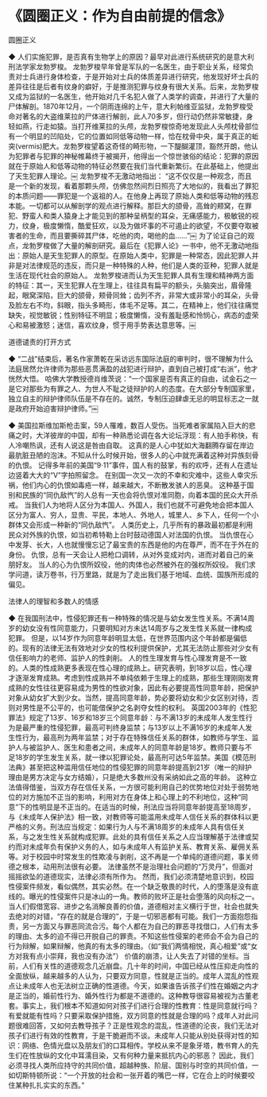 # 《圆圈正义：作为自由前提的信念》

圆圈正义

◆ 人们实施犯罪，是否真有生物学上的原因？最早对此进行系统研究的是意大利刑法学家龙勃罗梭。
龙勃罗梭早年曾是军队的一名医生，由于职业关系，经常负责对士兵进行身体检查，于是开始对士兵的体质差异进行研究，他发现好坏士兵的差异往往是后者有纹身的癖好，于是推测犯罪与纹身有很大关系。后来，龙勃罗梭又成为监狱的一名医生，他开始对几千名犯人做了人类学的调查，并进行了大量的尸体解剖。1870年12月，一个阴雨连绵的上午，意大利帕维亚监狱，龙勃罗梭受命对著名的大盗维莱拉的尸体进行解剖，此人70多岁，但行动仍然非常敏捷，身轻如燕，行走如猿。当打开维莱拉的头颅，龙勃罗梭惊奇地发现此人头颅枕骨部位有一个明显的凹陷处，它的位置如同低等动物一样，恰在枕骨中央，属于真正的蚯突(vermis)肥大。龙勃罗梭望着这奇怪的畸形物，一下醍醐灌顶，豁然开朗，他认为犯罪者与犯罪的神秘帷幕终于被揭开，他得出一个惊世骇俗的结论：犯罪的原因就在于原始人和低等动物的特征必然要在我们当代重新繁衍。在此基础上，他提出了天生犯罪人理论。￼
龙勃罗梭不无激动地指出：
“这不仅仅是一种观念，而且是一个新的发现，看着那颗头颅，仿佛忽然间烈日照亮了大地似的，我看出了罪犯的本质问题——罪犯是一个返祖的人。在他身上再现了原始人类和低等动物的残忍本能。一切都可以从解剖学的观点进行解释。那巨大的颌骨，高耸的颊窝，在罪犯、野蛮人和类人猿身上才能见到的那种呈柄型的耳朵，无痛感能力，极敏锐的视力，纹身，极度懒惰，酷爱狂欢，以及为做坏事的不可遏止的欲望，不仅要夺取被害者的生命，而且要撕碎其尸体，吃他的肉，喝他的血……”￼
为了论证自己的观点，龙勃罗梭做了大量的解剖研究。最后在《犯罪人论》一书中，他不无激动地指出：原始人是天生犯罪人的原型。在原始人类中，犯罪是一种常态，因此犯罪人并非是对法律规范的违反，而只是一种特殊的人种，他们是人类的亚种，犯罪人就是生活在现代社会的原始人。
龙勃罗梭进而认为天生犯罪人具有生理和精神两方面的特征：其一，天生犯罪人在生理上，往往具有扁平的额头，头脑突出，眉骨隆起，眼窝深陷，巨大的颌骨，颊骨同耸；齿列不齐，非常大或非常小的耳朵，头骨及脸左右不均，斜眼，指头多畸形，体毛不足等。其二，在精神上，他们往往痛觉缺失，视觉敏锐；性别特征不明显；极度懒惰，没有羞耻感和怜悯心，病态的虚荣心和易被激怒；迷信，喜欢纹身，惯于用手势表达意思等。￼

道德谴责的打开方式

◆ “二战”结束后，著名作家萧乾在采访远东国际法庭的审判时，很不理解为什么法庭居然允许律师为那些恶贯满盈的战犯进行辩护，直到自己被打成“右派”，他才恍然大悟。
哈佛大学教授德肖维茨说：“一个国家是否有真正的自由，试金石之一是它对那些为有罪之人、为世人不耻之徒辩护的人的态度。在大部分专制国家里，独立自主的辩护律师队伍是不存在的。诚然，专制压迫肆虐无忌的明显标志之一就是政府开始迫害辩护律师。”￼

◆ 美国拉斯维加斯枪击案，59人罹难，数百人受伤。当死难者家属陷入巨大的悲痛之时，大洋彼岸的中国，却有一种熟悉论调在各大论坛浮现：有人拍手称快，有人冷嘲热讽，还有人说这是咎由自取。
这真的是人心中犹如大海翻腾存留在岸边最肮脏丑陋的泡沫。不知从什么时候开始，很多人的心中就充满着这种对异族刻骨的仇恨。
记得多年前的美国“9·11”事件，国人有的鼓掌，有的欢呼，还有人在遗址边竖着大大的“V”字拍照留念。
在别国一次又一次的不幸和灾难中，这些人幸灾乐祸，他们内心的仇恨如毒疮一样，越来越大，不断散发骇人的恶臭。
这种基于国别和民族的“同仇敌忾”的人总有一天也会将仇恨对准同胞，向着本国的民众大开杀戒。
当我们人为地将人区分为本国人、外国人，我们也就不可避免地会把本国人区分为富人、穷人，显贵、平民，本地人、外地人，城里人、乡下人，任何一个小群体又会形成一种新的“同仇敌忾”。
人类历史上，几乎所有的暴政最初都是利用民众对外族的仇恨，如当初希特勒上台时鼓动德国人对法国的仇恨。
当仇恨在心中发芽、长大，人也就慢慢忘记了最宝贵的东西是他的内在尊严，而不在于外在的身份。
仇恨，总有一天会让人把枪口调转，从对外变成对内，进而对着自己的亲朋好友。
当人的心为仇恨所奴役，他的肉体也必然被外在的强权所奴役。
我们求学问道，读万卷书，行万里路，就是为了走出我们基于地域、血统、国族所形成的偏见。

法律人的理智和多数人的情感

◆ 在我国刑法中，性侵犯罪还有一种特殊的情况是与幼女发生性关系。不满14周岁的幼女没有性同意能力，只要明知对方未达14周岁与之发生性关系就一律构成犯罪。
但是，以14岁作为同意年龄明显太低，在世界范围内这个年龄都是偏低的。现有的法律无法有效地对少女的性权利提供保护，尤其无法防止那些对少女有信任影响力的老师、监护人的性剥削。
人的性生理发育与性心理发育是不一致的。人类的性成熟更多表现在性心理的成熟上。研究表明，到18岁以后，性心理才逐渐发育成熟。考虑到性成熟并不单纯依赖于生理上的成熟，那些生理刚刚发育成熟的女性往往更容易成为男性的性欲对象，因此有必要提高性同意年龄，把保护对象从幼女扩大到少女。当然，提高同意年龄，势必要将幼女和少女区别对待，否则对男性是不公平的，也可能借保护之名剥夺女性的权利。
英国2003年的《性犯罪法》规定了13岁、16岁和18岁三个同意年龄：与不满13岁的未成年人发生性行为是最严重的性侵犯罪，最高可判终身监禁；与13岁以上不满16岁的未成年人发生性行为，最高刑为两年监禁；对于存在特殊信任关系的群体，如教师与学生、监护人与被监护人、医生和患者之间，未成年人的同意年龄是18岁。教师只要与不足18岁的学生发生关系，就一律以犯罪论处，最高刑可达5年监禁。美国《模范刑法典》甚至把这种滥用信任地位的性侵犯罪的同意年龄提高到21岁（唯一的辩护理由是男方决定与女方结婚），只是绝大多数州没有采纳如此之高的年龄。
这种立法值得借鉴，当双方存在信任关系，一方很可能利用自己的优势地位对处于弱势地位的对方施加不正当的影响，利用对方在身体上和心理上的不利地位，这种“同意”下的性明显是不正当的。在适当的时候，刑法应当将同意年龄提高至18周岁，与《未成年人保护法》相一致，对教师等可能滥用未成年人信任关系的群体科以更严格的义务。刑法应当规定：如果行为人与不满18周岁的未成年人具有信任关系，与之发生性关系就构成犯罪。此处的具有信任关系之人应当理解基于法律或契约而对未成年负有保护义务的人，如与未成年人有监护关系、教育关系、雇佣关系等。对于校园中时常发生的性欺凌与剥削，这不再是一个单纯的道德问题，事关师德之根本，动用刑法很有必要。
法律虽然不是治理社会问题的“万灵丹”，但面对摇摇欲坠的道德现实，法律必须有所作为。
然而，我们必须清楚地意识到，校园性侵案件频发，看似偶然，其实必然。在一个缺乏敬畏的时代，人的堕落是没有底线的。曝光的性侵案件只是冰山的一角。教师的败坏正是社会堕落的风向标之一。当人们假借宽容、进步之名消解良善的价值，道德相对主义横行于世，社会也就失去绝对的对错，“存在的就是合理的”，于是一切邪恶都有可能。我们一方面抱怨指责，另一方面又与罪恶同流合污。每个人都在为自己的罪恶寻找借口，人们有太多的理由、太多的迫不得已开脱自己的罪责。不知这些性侵案的老师会不会为自己的行为辩解，如果辩解，他真的有太多的理由。（如“我们两情相悦，真心相爱”或“女方对我有点小崇拜，我也没有办法”）
价值的崩溃，让人失去了对错的坐标。当前，人们有关性的道德观念几近崩盘。几十年的时间，中国已经从性压抑走向性的全面放纵，越来越多的人认为，只要双方同意，性就是正当的。成年人混乱的性观点让未成年人也无法树立正确的性道德。今天，如果谁告诉孩子们性在婚姻之内才是正当的，婚前性行为、婚外性行为都是不道德的。这种教导很容易被视为古董老套。事实上，我们根本不知道如何对孩子们进行合理的性教育：性是同意就行吗？有爱就能有性吗？只要采取保护措施，双方同意的性就是合理的吗？成年人对此问题很难回答，又如何去教导孩子？正是性观念的混乱，性道德的沦丧，我们无法对孩子们进行有效的性教育，于是干脆避而不谈。未成年人只能从别处获得对性的知识：网络、色情光盘以及朋友们的口耳相传。学校从来不是象牙塔，教书育人的先生们在性放纵的文化中耳濡目染，又有何种力量来抵抗内心的邪恶？
因此，我们必须寻找人类所应持守的共同价值，超越种族、阶层、国别与时空的共同价值，一如切斯特顿所说：“一个开放的社会和一张开着的嘴巴一样，它在合上的时候要咬住某种扎扎实实的东西。”
